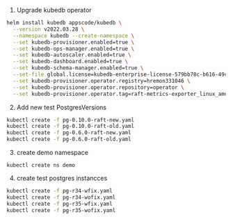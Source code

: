 1. Upgrade kubedb operator

```bash
helm install kubedb appscode/kubedb \
  --version v2022.03.28 \
  --namespace kubedb --create-namespace \
  --set kubedb-provisioner.enabled=true \
  --set kubedb-ops-manager.enabled=true \
  --set kubedb-autoscaler.enabled=true \
  --set kubedb-dashboard.enabled=true \
  --set kubedb-schema-manager.enabled=true \
  --set-file global.license=kubedb-enterprise-license-579bb78c-b616-49ce-af34-768c27f402fd.txt \
  --set kubedb-provisioner.operator.registry=hremon331046 \
  --set kubedb-provisioner.operator.repository=operator \
  --set kubedb-provisioner.operator.tag=raft-metrics-exporter_linux_amd64
```

2. Add new test PostgresVersions

```bash
kubectl create -f pg-0.10.0-raft-new.yaml
kubectl create -f pg-0.10.0-raft-old.yaml
kubectl create -f pg-0.6.0-raft-new.yaml
kubectl create -f pg-0.6.0-raft-old.yaml
```

3. create demo namespace

```
kubectl create ns demo
```

4. create test postgres instancces

```bash
kubectl create -f pg-r34-wfix.yaml
kubectl create -f pg-r34-wofix.yaml
kubectl create -f pg-r35-wfix.yaml
kubectl create -f pg-r35-wofix.yaml
```
